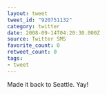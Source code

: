 ```yaml
---
layout: tweet
tweet_id: "920751132"
category: twitter
date: 2008-09-14T04:20:30.000Z
source: Twitter SMS
favorite_count: 0
retweet_count: 0
tags:
- tweet
---
```


Made it back to Seattle. Yay!
